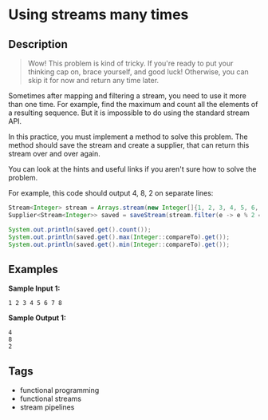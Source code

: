 # Using streams many times

## Description
>Wow! This problem is kind of tricky. If you're ready to put your thinking cap on, brace yourself, and good luck! Otherwise, you can skip it for now and return any time later.

Sometimes after mapping and filtering a stream, you need to use it more than one time. For example, find the maximum and count all the elements of a resulting sequence. But it is impossible to do using the standard stream API.

In this practice, you must implement a method to solve this problem. The method should save the stream and create a supplier, that can return this stream over and over again.

You can look at the hints and useful links if you aren't sure how to solve the problem.

For example, this code should output 4, 8, 2 on separate lines:

```java
Stream<Integer> stream = Arrays.stream(new Integer[]{1, 2, 3, 4, 5, 6, 7, 8});
Supplier<Stream<Integer>> saved = saveStream(stream.filter(e -> e % 2 == 0));

System.out.println(saved.get().count());
System.out.println(saved.get().max(Integer::compareTo).get());
System.out.println(saved.get().min(Integer::compareTo).get());
```

## Examples
**Sample Input 1:**
```console
1 2 3 4 5 6 7 8
```

**Sample Output 1:**
```console
4
8
2
```

## Tags
- functional programming
- functional streams
- stream pipelines